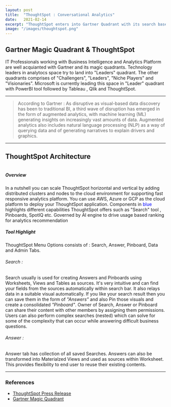 ```yaml
---
layout: post
title:  "ThoughtSpot : Conversational Analytics"
date:   2021-02-14
excerpt: "ThoughtSpot enters into Gartner Quadrant with its search based AI driven analytics"
image: "/images/thoughtspot.png"
---
```


<h2>Gartner Magic Quadrant & ThoughtSpot</h2>
<p>IT Professionals working with Business Intelligence and Analytics Platform are well acquianted with Gartner and its magic quadrants. Technology leaders in analytocs space try to land into "Leaders" quadrant. The other quadrants comprises of "Challengers", "Leaders", "Niche Players" and "Visionaries". Microsoft is currently leading this space in "Leader" quadrant with PowerBI tool followed by Tableau , Qlik and ThoughtSpot.</p>
<hr />  
<p>
    <blockquote>According to Gartner : As disruptive as visual-based data discovery has been to traditional BI, a third wave of disruption has emerged in the form of augmented analytics, with machine learning (ML) generating insights on increasingly vast amounts of data. Augmented analytics also includes natural language processing (NLP) as a way of querying data and of generating narratives to explain drivers and graphics.</blockquote>
</p>
<hr />

<h2>ThoughtSpot Architecture </h2>

<div style="margin-left: auto;
margin-right: auto;"><span class="image fit"><img src="{{ "/images/TSpot_Arch.png" | absolute_url }}" alt="" /></span></div>

<h5>Overview</h5>
<p>In a nutshell you can scale ThoughtSpot horizontal and vertical by adding distributed clusters and nodes to the cloud environment for supporting fast responsive analytics platform. You can use AWS, Azure or GCP as the cloud platform to deploy your ThoughtSpot application. Components in <font color="blue">blue</font> highlights different capabilities ThoughtSpot offers such as "Search" tool , Pinboards, SpotIQ etc. Governed by AI engine to drive usage based ranking for analytics recommendation</p>

<h5>Tool Highlight</h5>
<p><span class="image right"><img src="{{ "/images/Top Menu.png" | absolute_url }}" alt="" /></span>ThoughtSpot Menu Options consists of : Search, Answer, Pinboard, Data and Admin Tabs.</p>
<h6>Search : </h6>
<p> <span class="image right"><img src="{{ "/images/Search.png" | absolute_url }}" alt="" /></span>Search usually is used for creating Answers and Pinboards using Worksheets, Views and Tables as sources. It's very intuitive and can find your fields from the sources automatically within search bar. It also relays data in a suitable visual automatically. If you like your search result then you can save them in the form of <i>"Answers"</i> and also Pin those visuals and create a consolidated <i>"Pinboard"</i>. Owner of Search, Answer or Pinboard can share their content with other members by assigning them permissions. Users can also perform complex searches (nested) which can solve for some of the complexity that can occur while answering difficult business questions.
</p>
<h6>Answer : </h6>
<p> <span class="image right"><img src="{{ "/images/Search.png" | absolute_url }}" alt="" /></span>Answer tab has collection of all saved Searches. Answers can also be transformed into Materialzed Views and used as sources within Worksheet. This provides flexibility to end user to reuse their existing contents.
</p>
<hr /> 

<div class="row">
    <div class="6u 12u$(small)">
        <h3>References</h3>
        <ul>
            <li><a href="https://www.thoughtspot.com/press-releases/thoughtspot-named-a-leader-in-the-gartner-2019-magic-quadrant-for-analytics-and-business-intelligence-platforms">ThoughtSpot Press Release</a></li>
            <li><a href="https://www.gartner.com/en/research/methodologies/magic-quadrants-research">Gartner Magic Quadrant</a></li>
        </ul>
    </div>
    </div>
